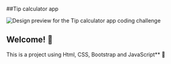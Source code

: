 ##Tip calculator app

![Design preview for the Tip calculator app coding challenge](./design/desktop-preview.jpg)

## Welcome! 👋

This is a project using
Html, CSS, Bootstrap and JavaScript** 🚀
